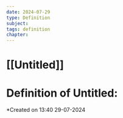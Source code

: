 ```yaml
---
date: 2024-07-29
type: Definition
subject: 
tags: definition
chapter: 
---
```


# [[Untitled]]

# Definition of Untitled:
*Created on 13:40 29-07-2024


